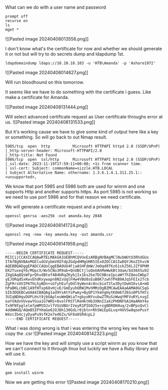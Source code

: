 
What can we do with a user name and password
```
prompt off
recurse on
ls
mget *
```
![[Pasted image 20240408013556.png]]

I don't know what's the certificate for now and whether we should generate it or not but will try to do secrets dump and ldapdump 1st.

```
ldapdomaindump ldaps://10.10.10.103 -u 'HTB\Amanda' -p 'Ashare1972'
```
![[Pasted image 20240408014627.png]]

Will run bloodhound on this tomorrow.

It seems like we have to do something with the certificate i guess. Like make a certificate for Amanda.

![[Pasted image 20240408131444.png]]

Will select advanced certificate request as User certificate throughs error at us.
![[Pasted image 20240408131533.png]]

But it's working cause we have to give some kind of output here like a key or something. So will go back to out Nmap result.

```
5985/tcp  open  http          Microsoft HTTPAPI httpd 2.0 (SSDP/UPnP)
|_http-server-header: Microsoft-HTTPAPI/2.0
|_http-title: Not Found
5986/tcp  open  ssl/http      Microsoft HTTPAPI httpd 2.0 (SSDP/UPnP)
|_ssl-date: 2023-11-19T17:59:11+00:00; +1s from scanner time.
| ssl-cert: Subject: commonName=sizzle.HTB.LOCAL
| Subject Alternative Name: othername: 1.3.6.1.4.1.311.25.1::<unsupported>, 
```

We know that port 5985 and 5986 both are used for winrm and one supports Http and another supports https.
As port 5985 is not working so we need to use port 5986 and for that reason we need certificate.

We will generate a certificate request and a private key : 
```
openssl genrsa -aes256 -out amanda.key 2048
```
![[Pasted image 20240408141724.png]]

```
openssl req -new -key amanda.key -out amanda.csr
```
![[Pasted image 20240408141959.png]]

```
-----BEGIN CERTIFICATE REQUEST-----
MIICijCCAXICAQAwRTELMAkGA1UEBhMCQVUxEzARBgNVBAgMClNvbWUtU3RhdGUx
ITAfBgNVBAoMGEludGVybmV0IFdpZGdpdHMgUHR5IEx0ZDCCASIwDQYJKoZIhvcN
AQEBBQADggEPADCCAQoCggEBAOUU4FjaASHFdmW/JmOqd0TKz61skZ56LJZf9PHM
EK2TuxeqY6/MGpcX/Wv5CNo3R9ab+QnUBCtjloQeUAhMeWwkBt3dam/bU36XSu9Z
ZXgGAq8QsWfprQhvdBtof4B4bRqZKybjIx1ks2ke7DC0BceIpcaWY7hI8eoIWbp7
yEJORqdSxKwvEhdKxywapn8N2sUqlFHw4VBU8sEuB8K7zwhTPkB9AJqSFEIx2Tcb
ZgFRrsUVIP6ThLhyBDn+sGfyhEufyOdl9yWxn4c8ncbioT3lw3DytDwHI6viA+mD
hPaBKLcbBC1A9fHTxp6OvHjvE/GmEyuhORW1MvhMMzDgBZMCAwEAAaAAMA0GCSqG
SIb3DQEBCwUAA4IBAQAg1ad9YxAtYsPwmy+ByQP1YkmVgHytK0m6fZ6Ss0PSfH7z
3UIqNDHqvDUPLHst9jbUApleuWmQWiaT+gbyoNYvubwZTRuSzWwqYMFVuRYLnvgI
oaYVAdxVUvewYGua1G7WRS+8volFRSTlReHktHb3XNnIIaXzPHDNFbA1HaARmY4x
Tx9FNfpglelmfpWMtDJvlfVUzUBUrIVeyR1PIG025x+zgBDROKHuq/2vBPpsQvCl
4ddWWGQ/AQmB5IPYHaGe62OJBh130GdLr0jbtn+RhSWiEpGLvq+HUVSw8qoePusY
W4zcIb4cjyDyaPu9sfK2e7ed6Zx/GF8a0SR4cpL2
-----END CERTIFICATE REQUEST-----
```

What i was doing wrong is that i was entering the wrong key we have to copy the .csr
![[Pasted image 20240408142323.png]]

How we have the key and will simply use a script winrm as you know that we can't connect to it through linux but luckily we have a Ruby library and will use it.

We install 
```
gem install winrm
``` 

Now we are getting this error
![[Pasted image 20240408170210.png]]